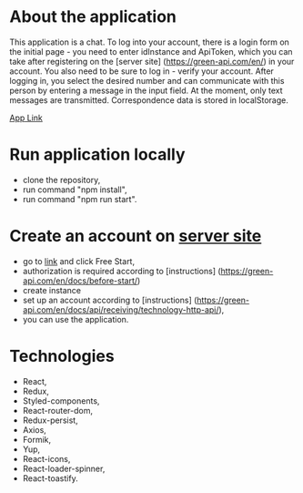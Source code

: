 # About the application

This application is a chat. To log into your account, there is a login form on the initial page - you need to enter idInstance and ApiToken, which you can take after registering on the [server site] (https://green-api.com/en/) in your account. You also need to be sure to log in - verify your account. After logging in, you select the desired number and can communicate with this person by entering a message in the input field. At the moment, only text messages are transmitted. Correspondence data is stored in localStorage.

[App Link](https://kristuwa.github.io/chat-app/)

# Run application locally

- clone the repository,
- run command "npm install",
- run command "npm run start".

# Create an account on [server site](https://green-api.com/en/)

- go to [link](https://green-api.com/en/) and click Free Start,
- authorization is required according to [instructions] (https://green-api.com/en/docs/before-start/)
- create instance
- set up an account according to [instructions] (https://green-api.com/en/docs/api/receiving/technology-http-api/),
- you can use the application.

# Technologies

- React,
- Redux,
- Styled-components,
- React-router-dom,
- Redux-persist,
- Axios,
- Formik,
- Yup,
- React-icons,
- React-loader-spinner,
- React-toastify.
